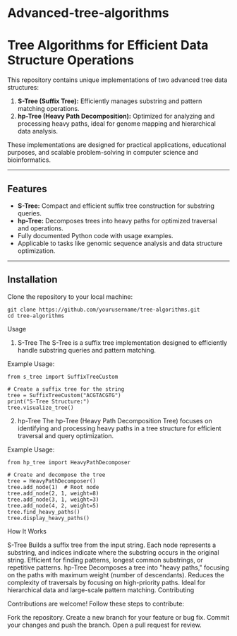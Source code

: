 # Advanced-tree-algorithms

# Tree Algorithms for Efficient Data Structure Operations

This repository contains unique implementations of two advanced tree data structures:

1. **S-Tree (Suffix Tree):** Efficiently manages substring and pattern matching operations.
2. **hp-Tree (Heavy Path Decomposition):** Optimized for analyzing and processing heavy paths, ideal for genome mapping and hierarchical data analysis.

These implementations are designed for practical applications, educational purposes, and scalable problem-solving in computer science and bioinformatics.

---

## Features

- **S-Tree:** Compact and efficient suffix tree construction for substring queries.
- **hp-Tree:** Decomposes trees into heavy paths for optimized traversal and operations.
- Fully documented Python code with usage examples.
- Applicable to tasks like genomic sequence analysis and data structure optimization.

---

## Installation

Clone the repository to your local machine:

```
git clone https://github.com/yourusername/tree-algorithms.git
cd tree-algorithms

```
Usage

1. S-Tree
The S-Tree is a suffix tree implementation designed to efficiently handle substring queries and pattern matching.

Example Usage:
```
from s_tree import SuffixTreeCustom

# Create a suffix tree for the string
tree = SuffixTreeCustom("ACGTACGTG")
print("S-Tree Structure:")
tree.visualize_tree()
```
2. hp-Tree
The hp-Tree (Heavy Path Decomposition Tree) focuses on identifying and processing heavy paths in a tree structure for efficient traversal and query optimization.

Example Usage:
```
from hp_tree import HeavyPathDecomposer

# Create and decompose the tree
tree = HeavyPathDecomposer()
tree.add_node(1)  # Root node
tree.add_node(2, 1, weight=8)
tree.add_node(3, 1, weight=3)
tree.add_node(4, 2, weight=5)
tree.find_heavy_paths()
tree.display_heavy_paths()

```
How It Works

S-Tree
Builds a suffix tree from the input string.
Each node represents a substring, and indices indicate where the substring occurs in the original string.
Efficient for finding patterns, longest common substrings, or repetitive patterns.
hp-Tree
Decomposes a tree into "heavy paths," focusing on the paths with maximum weight (number of descendants).
Reduces the complexity of traversals by focusing on high-priority paths.
Ideal for hierarchical data and large-scale pattern matching.
Contributing

Contributions are welcome! Follow these steps to contribute:

Fork the repository.
Create a new branch for your feature or bug fix.
Commit your changes and push the branch.
Open a pull request for review.

